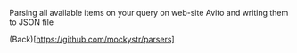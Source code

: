 Parsing all available items on your query on web-site Avito and writing them to JSON file 

(Back)[https://github.com/mockystr/parsers]
